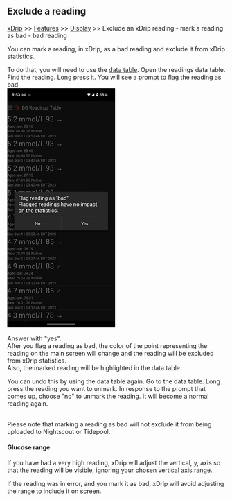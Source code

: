 ## Exclude a reading
[xDrip](../../README.md) >> [Features](../Features_page.md) >> [Display](./Display.md) >> Exclude an xDrip reading - mark a reading as bad - bad reading  
  
You can mark a reading, in xDrip, as a bad reading and exclude it from xDrip statistics.  
  
To do that, you will need to use the [data table](../Datatables.md).  Open the readings data table.  Find the reading.  Long press it.  You will see a prompt to flag the reading as bad.  
![](./images/FlagAsBad.png)  
  
Answer with "yes".  
After you flag a reading as bad, the color of the point representing the reading on the main screen will change and the reading will be excluded from xDrip statistics.  
Also, the marked reading will be highlighted in the data table.  
  
You can undo this by using the data table again.  Go to the data table.  Long press the reading you want to unmark.  In response to the prompt that comes up, choose "no" to unmark the reading.  It will become a normal reading again.  
<br/>  

Please note that marking a reading as bad will not exclude it from being uploaded to Nightscout or Tidepool.  
  
#### **Glucose range**  
If you have had a very high reading, xDrip will adjust the vertical, y, axis so that the reading will be visible, ignoring your chosen vertical axis range.  
  
If the reading was in error, and you mark it as bad, xDrip will avoid adjusting the range to include it on screen.  
  
